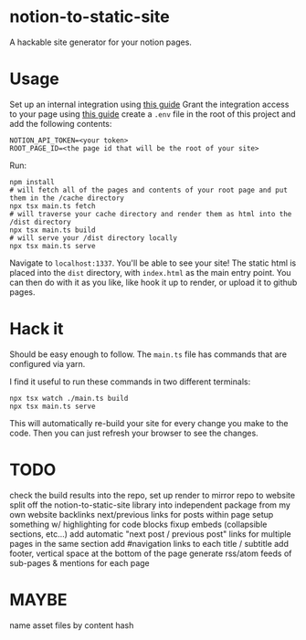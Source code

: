 # notion-to-static-site
A hackable site generator for your notion pages.

# Usage
Set up an internal integration using [this guide](https://developers.notion.com/docs/authorization#internal-integration-auth-flow-set-up)
Grant the integration access to your page using [this guide](https://developers.notion.com/docs/authorization#integration-permissions)
create a `.env` file in the root of this project and add the following contents:

```
NOTION_API_TOKEN=<your token>
ROOT_PAGE_ID=<the page id that will be the root of your site>
```

Run:
```
npm install
# will fetch all of the pages and contents of your root page and put them in the /cache directory
npx tsx main.ts fetch
# will traverse your cache directory and render them as html into the /dist directory
npx tsx main.ts build
# will serve your /dist directory locally
npx tsx main.ts serve
```

Navigate to `localhost:1337`. You'll be able to see your site! The static html is placed into the `dist` directory,
with `index.html` as the main entry point. You can then do with it as you like, like hook it up to render, or upload it
to github pages.

# Hack it
Should be easy enough to follow. The `main.ts` file has commands that are configured via yarn.

I find it useful to run these commands in two different terminals:
```
npx tsx watch ./main.ts build
npx tsx main.ts serve
```

This will automatically re-build your site for every change you make to the code. Then you can just refresh your
browser to see the changes.

# TODO
check the build results into the repo, set up render to mirror repo to website
split off the notion-to-static-site library into independent package from my own website
backlinks
next/previous links for posts within page
setup something w/ highlighting for code blocks
fixup embeds (collapsible sections, etc...)
add automatic "next post / previous post" links for multiple pages in the same section
add #navigation links to each title / subtitle
add footer, vertical space at the bottom of the page
generate rss/atom feeds of sub-pages & mentions for each page

# MAYBE
name asset files by content hash

